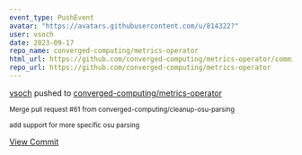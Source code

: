 ```yaml
---
event_type: PushEvent
avatar: "https://avatars.githubusercontent.com/u/814322?"
user: vsoch
date: 2023-09-17
repo_name: converged-computing/metrics-operator
html_url: https://github.com/converged-computing/metrics-operator/commit/24980dba20b57a19bf0b30f975672a7598cd3efe
repo_url: https://github.com/converged-computing/metrics-operator
---
```


<a href='https://github.com/vsoch' target='_blank'>vsoch</a> pushed to <a href='https://github.com/converged-computing/metrics-operator' target='_blank'>converged-computing/metrics-operator</a>

<small>Merge pull request #61 from converged-computing/cleanup-osu-parsing

add support for more specific osu parsing</small>

<a href='https://github.com/converged-computing/metrics-operator/commit/24980dba20b57a19bf0b30f975672a7598cd3efe' target='_blank'>View Commit</a>